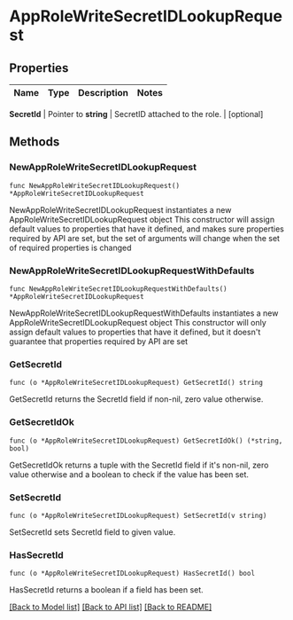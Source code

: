 # AppRoleWriteSecretIDLookupRequest


## Properties

Name | Type | Description | Notes
------------ | ------------- | ------------- | -------------


**SecretId** | Pointer to **string** | SecretID attached to the role. | [optional] 



## Methods


### NewAppRoleWriteSecretIDLookupRequest

`func NewAppRoleWriteSecretIDLookupRequest() *AppRoleWriteSecretIDLookupRequest`

NewAppRoleWriteSecretIDLookupRequest instantiates a new AppRoleWriteSecretIDLookupRequest object
This constructor will assign default values to properties that have it defined,
and makes sure properties required by API are set, but the set of arguments
will change when the set of required properties is changed

### NewAppRoleWriteSecretIDLookupRequestWithDefaults

`func NewAppRoleWriteSecretIDLookupRequestWithDefaults() *AppRoleWriteSecretIDLookupRequest`

NewAppRoleWriteSecretIDLookupRequestWithDefaults instantiates a new AppRoleWriteSecretIDLookupRequest object
This constructor will only assign default values to properties that have it defined,
but it doesn't guarantee that properties required by API are set


### GetSecretId

`func (o *AppRoleWriteSecretIDLookupRequest) GetSecretId() string`

GetSecretId returns the SecretId field if non-nil, zero value otherwise.

### GetSecretIdOk

`func (o *AppRoleWriteSecretIDLookupRequest) GetSecretIdOk() (*string, bool)`

GetSecretIdOk returns a tuple with the SecretId field if it's non-nil, zero value otherwise
and a boolean to check if the value has been set.

### SetSecretId

`func (o *AppRoleWriteSecretIDLookupRequest) SetSecretId(v string)`

SetSecretId sets SecretId field to given value.


### HasSecretId

`func (o *AppRoleWriteSecretIDLookupRequest) HasSecretId() bool`

HasSecretId returns a boolean if a field has been set.









[[Back to Model list]](../README.md#documentation-for-models) [[Back to API list]](../README.md#documentation-for-api-endpoints) [[Back to README]](../README.md)


